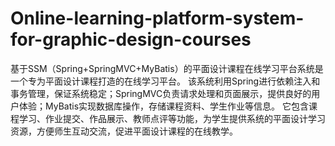 # Online-learning-platform-system-for-graphic-design-courses
基于SSM（Spring+SpringMVC+MyBatis）的平面设计课程在线学习平台系统是一个专为平面设计课程打造的在线学习平台。  该系统利用Spring进行依赖注入和事务管理，保证系统稳定；SpringMVC负责请求处理和页面展示，提供良好的用户体验；MyBatis实现数据库操作，存储课程资料、学生作业等信息。  它包含课程学习、作业提交、作品展示、教师点评等功能，为学生提供系统的平面设计学习资源，方便师生互动交流，促进平面设计课程的在线教学。
